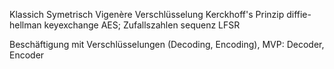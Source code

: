 Klassich Symetrisch
Vigenère Verschlüsselung 
Kerckhoff's Prinzip
diffie-hellman keyexchange
AES; Zufallszahlen sequenz
LFSR

Beschäftigung mit Verschlüsselungen (Decoding, Encoding),
MVP: Decoder, Encoder


